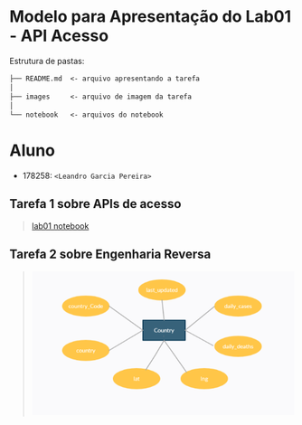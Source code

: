 # Modelo para Apresentação do Lab01 - API Acesso

Estrutura de pastas:

~~~
├── README.md  <- arquivo apresentando a tarefa
│
├── images     <- arquivo de imagem da tarefa
│
└── notebook   <- arquivos do notebook
~~~

# Aluno
* 178258: `<Leandro Garcia Pereira>`

## Tarefa 1 sobre APIs de acesso

> [lab01 notebook](https://github.com/LeandroGarciaP/MC536/blob/main/lab01/notebook/lab01_api.ipynb)

## Tarefa 2 sobre Engenharia Reversa
>
>
> ![Diagrama ER](images/diagrama_ER.png)
